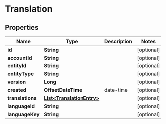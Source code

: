 

# Translation



## Properties

| Name | Type | Description | Notes |
|------------ | ------------- | ------------- | -------------|
|**id** | **String** |  |  [optional] |
|**accountId** | **String** |  |  [optional] |
|**entityId** | **String** |  |  [optional] |
|**entityType** | **String** |  |  [optional] |
|**version** | **Long** |  |  [optional] |
|**created** | **OffsetDateTime** | date-time |  [optional] |
|**translations** | [**List&lt;TranslationEntry&gt;**](TranslationEntry.md) |  |  [optional] |
|**languageId** | **String** |  |  [optional] |
|**languageKey** | **String** |  |  [optional] |



